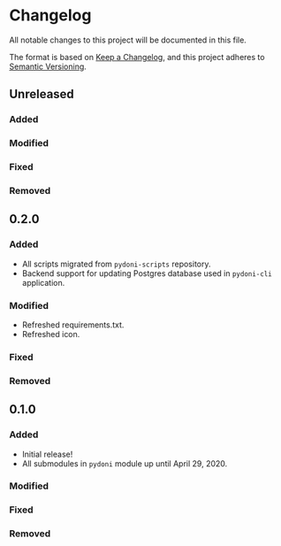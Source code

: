 # Changelog
All notable changes to this project will be documented in this file.

The format is based on [Keep a Changelog](https://keepachangelog.com/en/1.0.0/),
and this project adheres to [Semantic Versioning](https://semver.org/spec/v2.0.0.html).

## Unreleased
### Added

### Modified

### Fixed

### Removed

## 0.2.0
### Added
- All scripts migrated from `pydoni-scripts` repository.
- Backend support for updating Postgres database used in `pydoni-cli` application.

### Modified
- Refreshed requirements.txt.
- Refreshed icon.

### Fixed

### Removed

## 0.1.0
### Added
- Initial release!
- All submodules in `pydoni` module up until April 29, 2020.

### Modified

### Fixed

### Removed